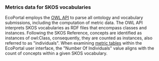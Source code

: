 ### Metrics data for SKOS vocabularies

EcoPortal employs the [OWL API](https://owlcs.github.io/owlapi/) to parse all ontology and vocabulary submissions, including the computation of metric data. The OWL API interprets SKOS vocabularies as RDF files that encompass classes and instances. Following the SKOS Reference, concepts are identified as instances of owl:Class, consequently, they are counted as instances, also referred to as "individuals".
When examining [metric tables]() within the EcoPortal user interface, the "Number Of Individuals" value aligns with the count of concepts within a given SKOS vocabulary.
